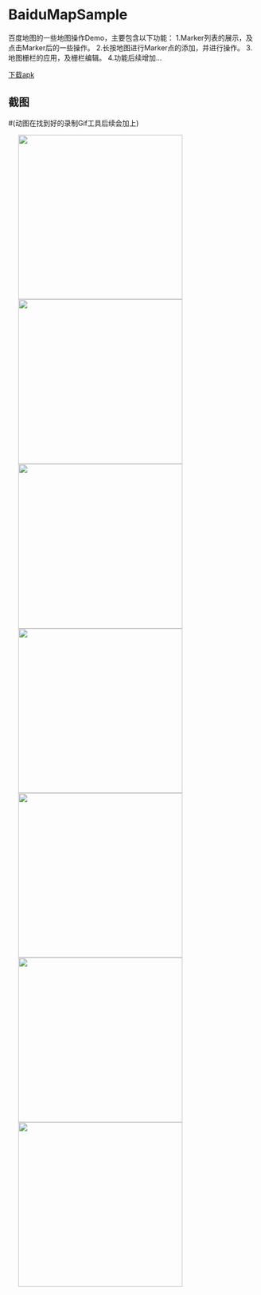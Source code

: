 # BaiduMapSample
百度地图的一些地图操作Demo，主要包含以下功能：
1.Marker列表的展示，及点击Marker后的一些操作。
2.长按地图进行Marker点的添加，并进行操作。
3.地图栅栏的应用，及栅栏编辑。
4.功能后续增加...


[下载apk](https://www.pgyer.com/bD6K)


## 截图
#(动图在找到好的录制Gif工具后续会加上)

<img src="https://github.com/SuperRioo/BaiduMapSample/blob/master/pictures/CEB9CF2F46BB65566AC4879FA968F6E4.jpg" width="330" hspace="20" />

<img src="https://github.com/SuperRioo/BaiduMapSample/blob/master/pictures/03EB42FCDD6FCE29A24545F88A6C2F88.jpg" width="330" hspace="20" />

<img src="https://github.com/SuperRioo/BaiduMapSample/blob/master/pictures/BAC7C6EAA06D4F25B2B27E14A85BB28F.jpg" width="330" hspace="20" />

<img src="https://github.com/SuperRioo/BaiduMapSample/blob/master/pictures/5507E01BAE94301AC6DF504E0300B3C4.jpg" width="330" hspace="20" />

<img src="https://github.com/SuperRioo/BaiduMapSample/blob/master/pictures/678BFD50F597229AAAB9DE47F1C685FB.jpg" width="330" hspace="20" />

<img src="https://github.com/SuperRioo/BaiduMapSample/blob/master/pictures/F1E2780A2B1539D078A557C4E284C9E3.jpg" width="330" hspace="20" />

<img src="https://github.com/SuperRioo/BaiduMapSample/blob/master/pictures/CDC56341E6BE638C9DCFACF5393D1958.jpg" width="330" hspace="20" />

